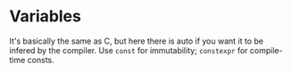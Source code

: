 # Variables

It's basically the same as C, but here there is auto if you want it to be infered by the compiler.
Use `const` for immutability; `constexpr` for compile-time consts.

